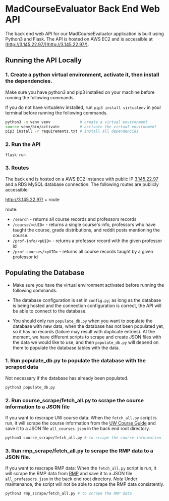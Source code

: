 # MadCourseEvaluator Back End Web API

The back end web API for our MadCourseEvaluator application is built using Python3 and Flask. The API is hosted on AWS EC2 and is accessible at [http://3.145.22.97/](http://3.145.22.97/).

## Running the API Locally

### 1. Create a python virtual environment, activate it, then install the dependencies.

Make sure you have python3 and pip3 installed on your machine before running the following commands.

If you do not have virtualenv installed, run `pip3 install virtualenv` in your terminal before running the following commands.

```bash
python3 -m venv venv             # create a virtual environment
source venv/bin/activate         # activate the virtual environment
pip3 install -r requirements.txt # install all dependencies
```

### 2. Run the API

```bash
flask run
```

### 3. Routes

The back end is hosted on a AWS EC2 instance with public IP [3.145.22.97](3.145.22.97) and a RDS MySQL database connection. The following routes are publicly accessible:

http://3.145.22.97/ + route

route:
- `/search` - returns all course records and professors records
- `/course/<cUID>` - returns a single course's info, professors who have taught the course, grade distributions, and reddit posts mentioning the course.
- `/prof-info/<pUID>` - returns a professor record with the given professor id
- `/prof-courses/<pUID>` - returns all course records taught by a given professor id

## Populating the Database

- Make sure you have the virtual environment activated before running the following commands.

- The database configuration is set in `config.py`; as long as the database is being hosted and the connection configuration is correct, the API will be able to connect to the database. 

- You should only run `populate_db.py` when you want to populate the database with new data, when the database has not been populated yet, so it has no records (failure may result with duplicate entries). At the moment, we have different scripts to scrape and create JSON files with 
the data we would like to use, and then `populate_db.py` will depend on them to populate the database tables with the data.

### 1. Run populate_db.py to populate the database with the scraped data
Not necessary if the database has already been populated.

```bash
python3 populate_db.py
```

### 2. Run course_scrape/fetch_all.py to scrape the course information to a JSON file

If you want to rescrape UW course data: When the `fetch_all.py` script is run, it will scrape the course information from the [UW Course Guide](https://guide.wisc.edu/courses/) and save it to a JSON file `all_courses.json` in the back end root directory.

```bash
python3 course_scrape/fetch_all.py # to scrape the course information
```

### 3. Run rmp_scrape/fetch_all.py to scrape the RMP data to a JSON file.

If you want to rescrape RMP data: When the `fetch_all.py` script is run, it will scrape the RMP data from [RMP](https://www.ratemyprofessors.com/) and save it to a JSON file `all_professors.json` in the back end root directory. *Note* Under maintenance, the script will not be able to scrape the RMP data consistently.

```bash
python3 rmp_scrape/fetch_all.py # to scrape the RMP data
```






